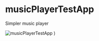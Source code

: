 # musicPlayerTestApp

Simpler music player

![musicPlayerTestApp](https://github.com/alexey1312/musicPlayerTestApp/blob/master/Screen.png?raw=true)
)
